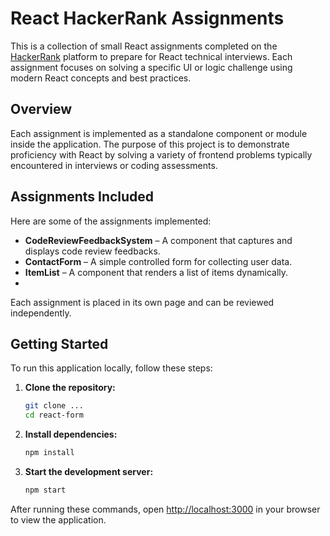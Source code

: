 # React HackerRank Assignments

This is a collection of small React assignments completed on the [HackerRank](https://www.hackerrank.com/) platform to prepare for React technical interviews. Each assignment focuses on solving a specific UI or logic challenge using modern React concepts and best practices.

## Overview

Each assignment is implemented as a standalone component or module inside the application. The purpose of this project is to demonstrate proficiency with React by solving a variety of frontend problems typically encountered in interviews or coding assessments.

## Assignments Included

Here are some of the assignments implemented:

- **CodeReviewFeedbackSystem** – A component that captures and displays code review feedbacks.
- **ContactForm** – A simple controlled form for collecting user data.
- **ItemList** – A component that renders a list of items dynamically.
- 

Each assignment is placed in its own page and can be reviewed independently.

## Getting Started

To run this application locally, follow these steps:

1. **Clone the repository:**
   ```bash
   git clone ...
   cd react-form
   ```

2. **Install dependencies:**
   ```bash
   npm install
   ```

3. **Start the development server:**
   ```bash
   npm start
   ```

After running these commands, open [http://localhost:3000](http://localhost:3000) in your browser to view the application.

